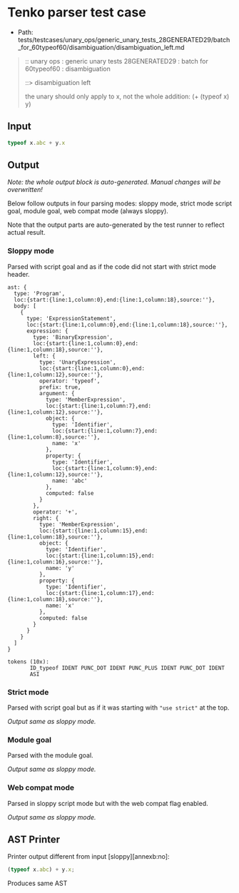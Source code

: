 # Tenko parser test case

- Path: tests/testcases/unary_ops/generic_unary_tests_28GENERATED29/batch_for_60typeof60/disambiguation/disambiguation_left.md

> :: unary ops : generic unary tests 28GENERATED29 : batch for 60typeof60 : disambiguation
>
> ::> disambiguation left
>
> the unary should only apply to x, not the whole addition: (+ (typeof x) y)

## Input

`````js
typeof x.abc + y.x
`````

## Output

_Note: the whole output block is auto-generated. Manual changes will be overwritten!_

Below follow outputs in four parsing modes: sloppy mode, strict mode script goal, module goal, web compat mode (always sloppy).

Note that the output parts are auto-generated by the test runner to reflect actual result.

### Sloppy mode

Parsed with script goal and as if the code did not start with strict mode header.

`````
ast: {
  type: 'Program',
  loc:{start:{line:1,column:0},end:{line:1,column:18},source:''},
  body: [
    {
      type: 'ExpressionStatement',
      loc:{start:{line:1,column:0},end:{line:1,column:18},source:''},
      expression: {
        type: 'BinaryExpression',
        loc:{start:{line:1,column:0},end:{line:1,column:18},source:''},
        left: {
          type: 'UnaryExpression',
          loc:{start:{line:1,column:0},end:{line:1,column:12},source:''},
          operator: 'typeof',
          prefix: true,
          argument: {
            type: 'MemberExpression',
            loc:{start:{line:1,column:7},end:{line:1,column:12},source:''},
            object: {
              type: 'Identifier',
              loc:{start:{line:1,column:7},end:{line:1,column:8},source:''},
              name: 'x'
            },
            property: {
              type: 'Identifier',
              loc:{start:{line:1,column:9},end:{line:1,column:12},source:''},
              name: 'abc'
            },
            computed: false
          }
        },
        operator: '+',
        right: {
          type: 'MemberExpression',
          loc:{start:{line:1,column:15},end:{line:1,column:18},source:''},
          object: {
            type: 'Identifier',
            loc:{start:{line:1,column:15},end:{line:1,column:16},source:''},
            name: 'y'
          },
          property: {
            type: 'Identifier',
            loc:{start:{line:1,column:17},end:{line:1,column:18},source:''},
            name: 'x'
          },
          computed: false
        }
      }
    }
  ]
}

tokens (10x):
       ID_typeof IDENT PUNC_DOT IDENT PUNC_PLUS IDENT PUNC_DOT IDENT
       ASI
`````

### Strict mode

Parsed with script goal but as if it was starting with `"use strict"` at the top.

_Output same as sloppy mode._

### Module goal

Parsed with the module goal.

_Output same as sloppy mode._

### Web compat mode

Parsed in sloppy script mode but with the web compat flag enabled.

_Output same as sloppy mode._

## AST Printer

Printer output different from input [sloppy][annexb:no]:

````js
(typeof x.abc) + y.x;
````

Produces same AST
